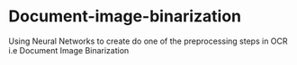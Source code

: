 # Document-image-binarization
Using Neural Networks to create do one of the preprocessing steps in OCR i.e Document Image Binarization
